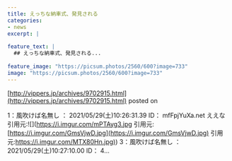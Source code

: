 ```yaml
---
title: えっちな納車式、発見される
categories:
- news
excerpt: |
  
feature_text: |
  ## えっちな納車式、発見される...
  
feature_image: "https://picsum.photos/2560/600?image=733"
image: "https://picsum.photos/2560/600?image=733"
---
```


[http://vippers.jp/archives/9702915.html](http://vippers.jp/archives/9702915.html)
posted on 

<!--more-->

1：風吹けば名無し ： 2021/05/29(土)10:26:31.39 ID： mfFpjYuXa.net ええな 引用元:![](https://i.imgur.com/mPTAyg3.jpg 引用元:[https://i.imgur.com/GmsVjwD.jpg](https://i.imgur.com/GmsVjwD.jpg) 引用元:[https://i.imgur.com/MTX80Hn.jpg)](https://i.imgur.com/MTX80Hn.jpg)) 3：風吹けば名無し ： 2021/05/29(土)10:27:10.00 ID： 4...
